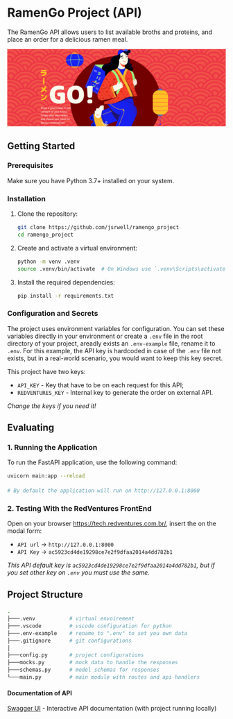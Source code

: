 # RamenGo Project (API)

The RamenGo API allows users to list available broths and proteins, and place an order for a delicious ramen meal.

![RamenGo](assets/ramengo.png)

## Getting Started

### Prerequisites

Make sure you have Python 3.7+ installed on your system.

### Installation

1. Clone the repository:

    ```bash
    git clone https://github.com/jsrwell/ramengo_project
    cd ramengo_project
    ```

2. Create and activate a virtual environment:

    ```bash
    python -m venv .venv
    source .venv/bin/activate  # On Windows use `.venv\Scripts\activate`
    ```

3. Install the required dependencies:

    ```bash
    pip install -r requirements.txt
    ```

### Configuration and Secrets

The project uses environment variables for configuration. You can set these variables directly in your environment or create a `.env` file in the root directory of your project, areadly exists an `.env-example` file, rename it to `.env`. For this example, the API key is hardcoded in case of the `.env` file not exists, but in a real-world scenario, you would want to keep this key secret.

This project have two keys: 
- `API_KEY` - Key that have to be on each request for this API;
- `REDVENTURES_KEY` - Internal key to generate the order on external API.

*Change the keys if you need it!*

## Evaluating

### 1. Running the Application

To run the FastAPI application, use the following command:

```bash
uvicorn main:app --reload

# By default the application will run on http://127.0.0.1:8000
```

### 2. Testing With the RedVentures FrontEnd

Open on your browser https://tech.redventures.com.br/, insert the on the modal form:

- `API url` -> `http://127.0.0.1:8000`
- `API Key` -> `ac5923cd4de19298ce7e2f9dfaa2014a4dd782b1`

*This API default key is `ac5923cd4de19298ce7e2f9dfaa2014a4dd782b1`, but if you set other key on `.env` you must use the same.*

## Project Structure

```bash
.
├───.venv           # virtual envoirement
├───.vscode         # vscode configuration for python
├───.env-example    # rename to ".env" to set you own data
├───.gitignore      # git configurations
│
├───config.py       # project configurations
├───mocks.py        # mock data to handle the responses
├───schemas.py      # model schemas for responses
└───main.py         # main module with routes and api handlers
```

#### Documentation of API

[Swagger UI](http://127.0.0.1:8000/docs) - Interactive API documentation (with project running locally)